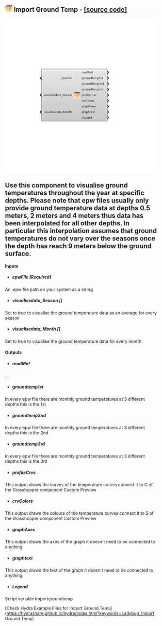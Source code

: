 ## ![](../../images/icons/Import_Ground_Temp.png) Import Ground Temp - [[source code]](https://github.com/mostaphaRoudsari/ladybug/tree/master/src/Ladybug_Import%20Ground%20Temp.py)

![](../../images/components/Import_Ground_Temp.png)

Use this component to visualise ground temperatures throughout the year at specific depths. Please note that epw files usually only provide ground temperature data at depths 0.5 meters, 2 meters and 4 meters thus data has been interpolated for all other depths. In particular this interpolation assumes that ground temperatures do not vary over the seasons once the depth has reach 9 meters below the ground surface.
 -
 

#### Inputs
* ##### epwFile [Required]
An .epw file path on your system as a string
* ##### visualisedata_Season []
Set to true to visualise the ground temperature data as an average for every season
* ##### visualisedata_Month []
Set to true to visualise the ground temperature data for every month

#### Outputs
* ##### readMe!
...
* ##### groundtemp1st
In every epw file there are monthly ground temperatures at 3 different depths this is the 1st
* ##### groundtemp2nd
In every epw file there are monthly ground temperatures at 3 different depths this is the 2nd
* ##### groundtemp3rd
In every epw file there are monthly ground temperatures at 3 different depths this is the 3rd
* ##### profileCrvs
This output draws the curves of the temperature curves connect it to G of the Grasshopper component Custom Preview
* ##### crvColors
This output draws the colours of the temperature curves connect it to S of the Grasshopper component Custom Preview
* ##### graphAxes
This output draws the axes of the graph it doesn't need to be connected to anything
* ##### graphtext
This output draws the text of the graph it doesn't need to be connected to anything
* ##### Legend
Script variable Importgroundtemp


[Check Hydra Example Files for Import Ground Temp](https://hydrashare.github.io/hydra/index.html?keywords=Ladybug_Import Ground Temp)